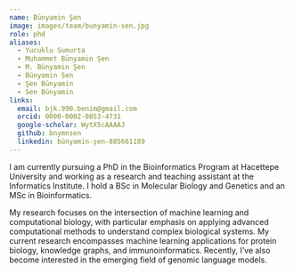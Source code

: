 ```yaml
---
name: Bünyamin Şen
image: images/team/bunyamin-sen.jpg
role: phd
aliases:
  - Yucuklu Sumurta
  - Muhammet Bünyamin Şen
  - M. Bünyamin Şen
  - Bünyamin Sen
  - Şen Bünyamin
  - Sen Bünyamin
links:
  email: bjk.990.benim@gmail.com
  orcid: 0000-0002-0853-4731
  google-scholar: WytX5cAAAAJ
  github: bnymnsen
  linkedin: bünyamin-şen-885661189
---
```


I am currently pursuing a PhD in the Bioinformatics Program at Hacettepe University and working as a research and teaching assistant at the Informatics Institute. I hold a BSc in Molecular Biology and Genetics and an MSc in Bioinformatics.

My research focuses on the intersection of machine learning and computational biology, with particular emphasis on applying advanced computational methods to understand complex biological systems. My current research encompasses machine learning applications for protein biology, knowledge graphs, and immunoinformatics. Recently, I’ve also become interested in the emerging field of genomic language models.
